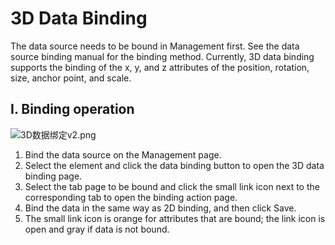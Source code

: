 # 3D Data Binding 
The data source needs to be bound in Management first. See the data source binding manual for the binding method.
Currently, 3D data binding supports the binding of the x, y, and z attributes of the position, rotation, size, anchor point, and scale.

## I.	Binding operation

![3D数据绑定v2.png](/dataSource/resource/1581067450267140790.png)

1.	Bind the data source on the Management page.
2.	Select the element and click the data binding button to open the 3D data binding page.
3.	Select the tab page to be bound and click the small link icon next to the corresponding tab to open the binding action page.
4.	Bind the data in the same way as 2D binding, and then click Save.
5.	The small link icon is orange for attributes that are bound; the link icon is open and gray if data is not bound.
